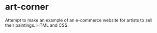 # art-corner
 Attempt to make an example of an e-commerce website for artists to sell their paintings. HTML and CSS.